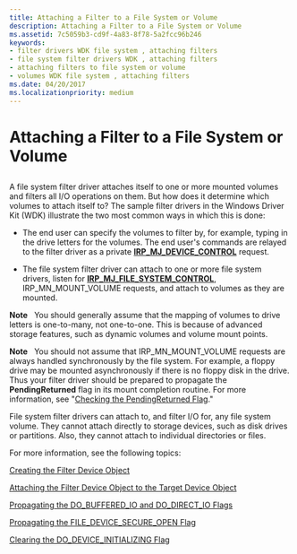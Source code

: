 ```yaml
---
title: Attaching a Filter to a File System or Volume
description: Attaching a Filter to a File System or Volume
ms.assetid: 7c5059b3-cd9f-4a83-8f78-5a2fcc96b246
keywords:
- filter drivers WDK file system , attaching filters
- file system filter drivers WDK , attaching filters
- attaching filters to file system or volume
- volumes WDK file system , attaching filters
ms.date: 04/20/2017
ms.localizationpriority: medium
---
```


# Attaching a Filter to a File System or Volume


## <span id="ddk_attaching_a_filter_to_a_file_system_or_volume_if"></span><span id="DDK_ATTACHING_A_FILTER_TO_A_FILE_SYSTEM_OR_VOLUME_IF"></span>


A file system filter driver attaches itself to one or more mounted volumes and filters all I/O operations on them. But how does it determine which volumes to attach itself to? The sample filter drivers in the Windows Driver Kit (WDK) illustrate the two most common ways in which this is done:

-   The end user can specify the volumes to filter by, for example, typing in the drive letters for the volumes. The end user's commands are relayed to the filter driver as a private [**IRP\_MJ\_DEVICE\_CONTROL**](https://docs.microsoft.com/windows-hardware/drivers/ifs/irp-mj-device-control) request.

-   The file system filter driver can attach to one or more file system drivers, listen for [**IRP\_MJ\_FILE\_SYSTEM\_CONTROL**](https://docs.microsoft.com/windows-hardware/drivers/ifs/irp-mj-file-system-control), IRP\_MN\_MOUNT\_VOLUME requests, and attach to volumes as they are mounted.

**Note**   You should generally assume that the mapping of volumes to drive letters is one-to-many, not one-to-one. This is because of advanced storage features, such as dynamic volumes and volume mount points.

 

**Note**   You should not assume that IRP\_MN\_MOUNT\_VOLUME requests are always handled synchronously by the file system. For example, a floppy drive may be mounted asynchronously if there is no floppy disk in the drive. Thus your filter driver should be prepared to propagate the **PendingReturned** flag in its mount completion routine. For more information, see "[Checking the PendingReturned Flag](checking-the-pendingreturned-flag.md)."

 

File system filter drivers can attach to, and filter I/O for, any file system volume. They cannot attach directly to storage devices, such as disk drives or partitions. Also, they cannot attach to individual directories or files.

For more information, see the following topics:

[Creating the Filter Device Object](creating-the-filter-device-object.md)

[Attaching the Filter Device Object to the Target Device Object](attaching-the-filter-device-object-to-the-target-device-object.md)

[Propagating the DO\_BUFFERED\_IO and DO\_DIRECT\_IO Flags](propagating-the-do-buffered-io-and-do-direct-io-flags.md)

[Propagating the FILE\_DEVICE\_SECURE\_OPEN Flag](propagating-the-file-device-secure-open-flag.md)

[Clearing the DO\_DEVICE\_INITIALIZING Flag](clearing-the-do-device-initializing-flag.md)

 

 




